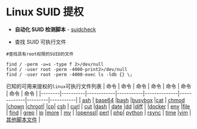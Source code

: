 ﻿# Linux SUID 提权

- **自动化 SUID 检测脚本** - [suidcheck](https://github.com/nongcloud/oscp-Learn/Privilege-Escalation/SUID/suidcheck.sh)

- 查找 SUID 可执行文件
```
#查找具有root权限的SUID的文件

find / -perm -u=s -type f 2>/dev/null
find / -user root -perm -4000-print2>/dev/null
find / -user root -perm -4000-exec ls -ldb {} \;
```
已知的可用来提权的`linux`可执行文件列表
| 命令   | 命令     | 命令       | 命令      | 命令         | 命令        | 命令    | 命令      |
|--------|----------|------------|-----------|--------------|-------------|---------|-----------|
| [ash](https://github.com/NongCloud/oscp-Learn/blob/master/Privilege-Escalation/SUID/Details/ash.md) | [base64](https://github.com/NongCloud/oscp-Learn/blob/master/Privilege-Escalation/SUID/Details/base64.md)  |[bash](https://github.com/NongCloud/oscp-Learn/blob/master/Privilege-Escalation/SUID/Details/bash.md)  |[busybox](https://github.com/NongCloud/oscp-Learn/blob/master/Privilege-Escalation/SUID/Details/busybox.md) |[cat](https://github.com/NongCloud/oscp-Learn/blob/master/Privilege-Escalation/SUID/Details/cat.md)  | [chmod](https://github.com/NongCloud/oscp-Learn/blob/master/Privilege-Escalation/SUID/Details/chmod.md)  |[chown](https://github.com/NongCloud/oscp-Learn/blob/master/Privilege-Escalation/SUID/Details/chown.md)   |[chroot](https://github.com/NongCloud/oscp-Learn/blob/master/Privilege-Escalation/SUID/Details/chroot.md)|
|[cp](https://github.com/NongCloud/oscp-Learn/blob/master/Privilege-Escalation/SUID/Details/cp-move.md)| [csh](https://github.com/NongCloud/oscp-Learn/blob/master/Privilege-Escalation/SUID/Details/csh.md) | [curl](https://github.com/NongCloud/oscp-Learn/blob/master/Privilege-Escalation/SUID/Details/curl.md)  |  [cut](https://github.com/NongCloud/oscp-Learn/blob/master/Privilege-Escalation/SUID/Details/cut.md)  |[dash](https://github.com/NongCloud/oscp-Learn/blob/master/Privilege-Escalation/SUID/Details/dash.md)  | [date](https://github.com/NongCloud/oscp-Learn/blob/master/Privilege-Escalation/SUID/Details/date.md)   |[dd](https://github.com/NongCloud/oscp-Learn/blob/master/Privilege-Escalation/SUID/Details/dd.md)  |[diff](https://github.com/NongCloud/oscp-Learn/blob/master/Privilege-Escalation/SUID/Details/diff.md)  |
|[docker](https://github.com/NongCloud/oscp-Learn/blob/master/Privilege-Escalation/SUID/Details/docker.md)   | [env](https://github.com/NongCloud/oscp-Learn/blob/master/Privilege-Escalation/SUID/Details/env.md)       |[file](https://github.com/NongCloud/oscp-Learn/blob/master/Privilege-Escalation/SUID/Details/file.md)      | [find](https://github.com/NongCloud/oscp-Learn/blob/master/Privilege-Escalation/SUID/Details/find.md)    | [grep](https://github.com/NongCloud/oscp-Learn/blob/master/Privilege-Escalation/SUID/Details/grep.md)   | [ip](https://github.com/NongCloud/oscp-Learn/blob/master/Privilege-Escalation/SUID/Details/ip.md)      |[more](https://github.com/NongCloud/oscp-Learn/blob/master/Privilege-Escalation/SUID/Details/less-more.md) | [mv](https://github.com/NongCloud/oscp-Learn/blob/master/Privilege-Escalation/SUID/Details/cp-move.md) | 
|[openssl](https://github.com/NongCloud/oscp-Learn/blob/master/Privilege-Escalation/SUID/Details/openssl.md)|  [perl](https://github.com/NongCloud/oscp-Learn/blob/master/Privilege-Escalation/SUID/Details/python-perl-ruby-lua-etc.md)   | [php](https://github.com/NongCloud/oscp-Learn/blob/master/Privilege-Escalation/SUID/Details/php.md)| [python](https://github.com/NongCloud/oscp-Learn/blob/master/Privilege-Escalation/SUID/Details/python-perl-ruby-lua-etc.md)  | [rsync](https://github.com/NongCloud/oscp-Learn/blob/master/Privilege-Escalation/SUID/Details/rsync.md) | [time](https://github.com/NongCloud/oscp-Learn/blob/master/Privilege-Escalation/SUID/Details/time.md) |[vim](https://github.com/NongCloud/oscp-Learn/blob/master/Privilege-Escalation/SUID/Details/vim.md) |[其他脚本文件](https://github.com/NongCloud/oscp-Learn/blob/master/Privilege-Escalation/SUID/Details/other-script-file.md)     |

